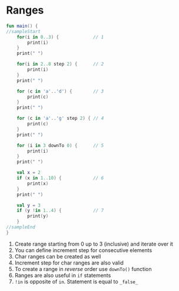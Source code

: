 # Ranges

<div class="language-kotlin" theme="idea" data-min-compiler-version="1.3">

```kotlin
fun main() {
//sampleStart
    for(i in 0..3) {             // 1
        print(i)
    }
    print(" ")

    for(i in 2..8 step 2) {      // 2
        print(i)
    }
    print(" ")

    for (c in 'a'..'d') {        // 3
        print(c)
    }
    print(" ")

    for (c in 'a'..'g' step 2) { // 4
        print(c)
    }
    print(" ")

    for (i in 3 downTo 0) {      // 5
        print(i)
    }
    print(" ")

    val x = 2
    if (x in 1..10) {            // 6
        print(x)
    }
    print(" ")

    val y = 3
    if (y !in 1..4) {            // 7
        print(y)
    }
//sampleEnd
}
```

</div>

1. Create range starting from 0 up to 3 (inclusive) and iterate over it
2. You can define increment step for consecutive elements
3. Char ranges can be created as well
4. Increment step for char ranges are also valid
5. To create a range in _reverse_ order use `downTo()` function
6. Ranges are also useful in `if` statements
7. `!in` is opposite of `in`. Statement is equal to `_false_`

